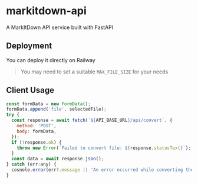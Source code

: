 # markitdown-api

A MarkItDown API service built with FastAPI

## Deployment

You can deploy it directly on Railway

> You may need to set a suitable `MAX_FILE_SIZE` for your needs


## Client Usage

```js
const formData = new FormData();
formData.append('file', selectedFile);
try {
  const response = await fetch(`${API_BASE_URL}/api/convert`, {
    method: 'POST',
    body: formData,
  });
  if (!response.ok) {
    throw new Error(`Failed to convert file: ${response.statusText}`);
  }
  const data = await response.json();
} catch (err:any) {
  cosnole.error(err?.message || 'An error occurred while converting the file');
}
```